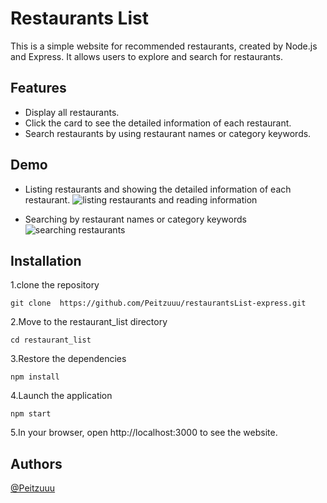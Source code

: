 
# Restaurants List

This is a simple website for recommended restaurants, created by Node.js and Express. It allows users to explore and search for restaurants.

## Features

- Display all restaurants.
- Click the card to see the detailed information of each restaurant.
- Search restaurants by using restaurant names or category keywords.

## Demo
- Listing restaurants and showing the detailed information of each restaurant.
  ![listing restaurants and reading information](https://media2.giphy.com/media/v1.Y2lkPTc5MGI3NjExeW55bWphN28yYnpndmE0ZWI0Y2htZHFyNzZpMWowaGU1OWY5eTd3NCZlcD12MV9pbnRlcm5hbF9naWZfYnlfaWQmY3Q9Zw/7sgXaqsV8yFPY9SuNO/giphy.gif)

- Searching by restaurant names or category keywords
  ![searching restaurants](https://media4.giphy.com/media/v1.Y2lkPTc5MGI3NjExb2FmN2JvenpzZTZ5dzA0b2w2NHh0ZW4xYmtzenljY29uaXNya3d2NyZlcD12MV9pbnRlcm5hbF9naWZfYnlfaWQmY3Q9Zw/r1SGKS5gm7XKM2BGQx/giphy.gif)
## Installation

1.clone the repository
```
git clone  https://github.com/Peitzuuu/restaurantsList-express.git
```

2.Move to the restaurant_list directory
```
cd restaurant_list
```

3.Restore the dependencies
```
npm install
```

4.Launch the application
```
npm start
```

5.In your browser, open http://localhost:3000 to see the website.
## Authors

[@Peitzuuu](https://www.github.com/Peitzuuu)

